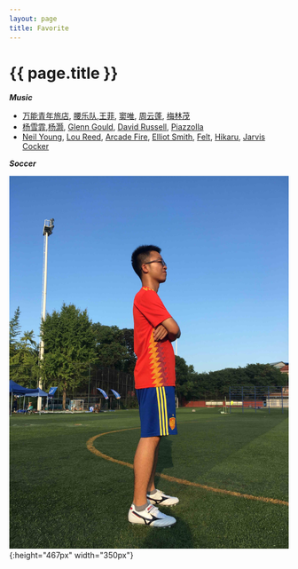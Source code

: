 ```yaml
---
layout: page
title: Favorite
---
```


# {{ page.title }}

***Music***

+ [万能青年旅店][wan], [腰乐队][yao],[王菲][fei], [窦唯][dou], [周云蓬][zhou], [梅林茂][mei]
+ [杨雪霏][yang],[杨灏][haoyang], [Glenn Gould][gg], [David Russell][dr], [Piazzolla][piazzolla]
+ [Neil Young][ny], [Lou Reed][lr], [Arcade Fire][af], [Elliot Smith][es], [Felt][fe], [Hikaru][Hikaru], [Jarvis Cocker][jc]

***Soccer***

![](/images/mefootball.JPG#center){:height="467px" width="350px"}

[ny]:https://www.bilibili.com/video/av34664621/
[jd]:https://www.bilibili.com/video/BV1MW411o7KH?from=search&seid=6325135152821126423
[lr]:http://music.163.com/video?id=17F546465BA37991FF2109A82A4A4D25&userid=117220895
[af]:https://www.bilibili.com/video/BV1ZJ411u7Ha/?spm_id_from=333.788.videocard.0
[es]:hhttps://youtu.be/-f-q87iQfL
[fe]:https://www.youtube.com/watch?v=r8xAD-InVaI
[dr]:https://www.youtube.com/watch?v=h7o3_SLYKhE
[gg]:https://www.bilibili.com/video/av34664621/
[wan]:http://music.163.com/video?id=7FEF38327A20F785877A5792547F09EB&userid=117220895
[yao]:https://www.bilibili.com/video/BV1Xs411z7g4?from=search&seid=15830351474333120379
[dou]: https://www.bilibili.com/video/BV1Mt411Q7kX?from=search&seid=18025296066603932261
[fei]:https://youtu.be/sY0u3hprYDU
[yang]: https://www.bilibili.com/video/BV1us4114793?from=search&seid=14620278094868248936
[mei]: http://music.163.com/video?id=059F01C4B24A839994C7E3526A7BCD90&userid=117220895
[zhou]:http://music.163.com/video?id=C5A6E30CC0A665D3429C5C0880D435B1&userid=117220895
[piazzolla]:https://youtu.be/n0JWw6KbKJg
[haoyang]:https://youtu.be/7mD1k0mJlY8
[Hikaru]:https://youtu.be/_3RLEqmX_Hc
[jc]:https://youtu.be/EFSdf_VeYG0
[zhiming]:https://www.youtube.com/watch?v=uwNxagxLheM
[grandmaster]:https://www.youtube.com/watch?v=r8MteYpMsow
[grandmaster2]:https://youtu.be/QrymOvvXYUk
